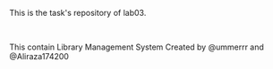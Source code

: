 <p>This is the task's repository of lab03.</p>
<br>
<p>This contain Library Management System Created by @ummerrr and @Aliraza174200</p>